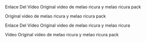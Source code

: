 Enlace Del Vídeo Original video de melao ricura y melao ricura pack

Original video de melao ricura y melao ricura pack

Enlace Del Vídeo Original video de melao ricura y melao ricura

Vídeo Original video de melao ricura y melao ricura pack
